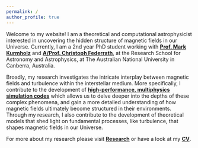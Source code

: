 ```yaml
---
permalink: /
author_profile: true
---
```


Welcome to my website! I am a theoretical and computational astrophysicist interested in uncovering the hidden structure of magnetic fields in our Universe. Currently, I am a 2nd year PhD student working with [**Prof. Mark Kurmholz**](https://www.mso.anu.edu.au/~krumholz/) and [**A/Prof. Christoph Federrath**](https://www.mso.anu.edu.au/~chfeder/), at the Research School for Astronomy and Astrophysics, at The Australian National University in Canberra, Australia.

Broadly, my research investigates the intricate interplay between magnetic fields and turbulence within the interstellar medium. More specifically, I contribute to the development of [**high-performance, multiphysics simulation codes**](https://github.com/quokka-astro/quokka) which allows us to delve deeper into the depths of these complex phenomena, and gain a more detailed understanding of how magnetic fields ultimately become structured in their environments. Through my research, I also contribute to the development of theoretical models that shed light on fundamental processes, like turbulence, that shapes magnetic fields in our Universe.

For more about my research please visit [**Research**][1] or have a look at my [**CV**](/assets/NK_CV.pdf).

[1]: /research/